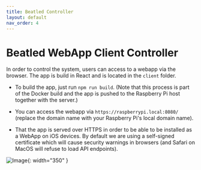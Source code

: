 ```yaml
---
title: Beatled Controller
layout: default
nav_order: 4
---
```


# Beatled WebApp Client Controller

In order to control the system, users can access to a webapp via the browser. The app is build in React and is located in the `client` folder.

- To build the app, just run `npm run build`. (Note that this process is part of the Docker build and the app is pushed to the Raspberry Pi host together with the server.)

- You can access the webapp via `https://raspberrypi.local:8080/` (replace the domain name with your Raspberry Pi's local domain name).

- That the app is served over HTTPS in order to be able to be installed as a WebApp on iOS devices. By default we are using a self-signed certificate which will cause security warnings in browsers (and Safari on MacOS will refuse to load API endpoints).

![Image](/beatled/assets/images/client.png){: width="350" }
